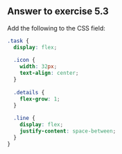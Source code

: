 ## Answer to exercise 5.3

Add the following to the CSS field:

``` css
.task {
  display: flex;
  
  .icon {
    width: 32px;
    text-align: center;
  }
  
  .details {
    flex-grow: 1;
  }
  
  .line {
    display: flex;
    justify-content: space-between;
  }
}
``` 

